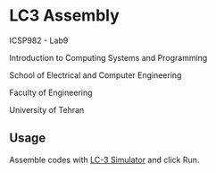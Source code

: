 # LC3 Assembly
ICSP982 - Lab9

Introduction to Computing Systems and Programming

School of Electrical and Computer Engineering

Faculty of Engineering

University of Tehran

## Usage

Assemble codes with [LC-3 Simulator](http://wchargin.github.io/lc3web/) and click Run.
